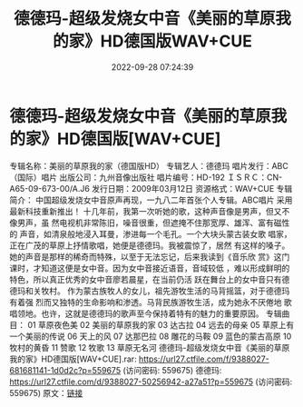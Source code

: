 ﻿---
title: 德德玛-超级发烧女中音《美丽的草原我的家》HD德国版WAV+CUE
date: 2022-09-28 07:24:39
categories: WAV车载音乐、镜像
tags: 华语中文
---
# 德德玛-超级发烧女中音《美丽的草原我的家》HD德国版[WAV+CUE]

专辑名称：美丽的草原我的家（德国版HD）
专辑艺人：德德玛
唱片发行：ABC（国际）唱片
出版公司：九州音像出版社
唱片编号：HD-192
ＩＳＲＣ：CN-A65-09-673-00/A.J6
发行日期：2009年03月12日
资源格式：WAV+CUE
专辑简介：
中国超级发烧女中音原声再现，一九八二年首张个人专辑。ABC唱片
采用最新科技重新推出！
十几年前，我第一次听她的歌，这种声音像是男声，但又不像男声，虽
然电视机非常陈旧，噪音很重，但遮掩不住那宽厚、雄浑、富有磁性的
声音，如清泉般地浸入耳曼，渗进每一个毛孔。一个大块头蒙古装女歌
唱家，正在广茂的草原上抒情歌唱，她便是德德玛。我被震惊了，居然
有这样的嗓子。
她的声音是那样的稀奇而特殊，以至于无法忘记，后来我读到《音乐欣
赏》这门课时，才知道这便是女中音。因为女中音接近语音，音域较低
，难以形成鲜明的特色，所以真正优秀的女中音廖若晨星，在当前仍活
跃在舞台上的女中音只有德德玛和关牧村。
作为蒙古族牧人的女儿，祖先游牧生活的马背摇篮，对于德德玛有着强
烈而又独特的生命影响和渗透。马背民族游牧生活，成为她永不厌倦地
歌唱领地。也许，这就是德德玛的歌声至今保持着特有的魅力的重要原因。
专辑曲目：
01 草原夜色美
02 美丽的草原我的家
03 达古拉
04 远去的母亲
05 草原上有一个美丽的传说
06 天上的风
07 达那巴拉
08 雕花的马鞍
09 蓝色的蒙古高原
10 牧村的黄昏
11 赞歌
12 牧歌
13 草原无名河
德德玛-超级发烧女中音《美丽的草原我的家》HD德国版[WAV+CUE].rar:
https://url27.ctfile.com/f/9388027-681681141-1d0d2c?p=559675
(访问密码: 559675)
德德玛: https://url27.ctfile.com/d/9388027-50256942-a27a51?p=559675
(访问密码: 559675)
原文：[链接](https://blog.sina.com.cn/s/blog_1647c7e7601030zmp.html)